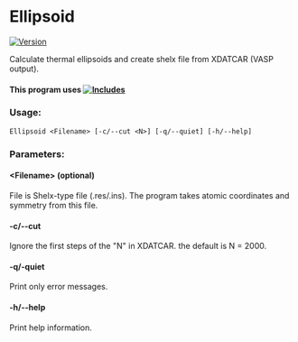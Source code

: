 # Ellipsoid

[![Version](https://img.shields.io/badge/Version-1.2.0-brightgreen.svg?style=plastic)](https://github.com/Robot2100/Ellipsoid/releases/tag/1.2.0)


  Calculate thermal ellipsoids and create shelx file from XDATCAR (VASP output).

#### This program uses [![Includes](https://img.shields.io/badge/Includes-1.1.6a-orange.svg)](https://github.com/Robot2100/Includes/releases/tag/1.1.6a)

### Usage:
    Ellipsoid <Filename> [-c/--cut <N>] [-q/--quiet] [-h/--help]
    
### Parameters:

  #### \<Filename\> (optional)
  File is Shelx-type file (.res/.ins). The program takes atomic coordinates and symmetry from this file.
  
  #### -c/--cut <N>
  Ignore the first steps of the "N" in XDATCAR. the default is N = 2000.
  
  #### -q/-quiet
  Print only error messages.
  
  #### -h/--help
  Print help information.
